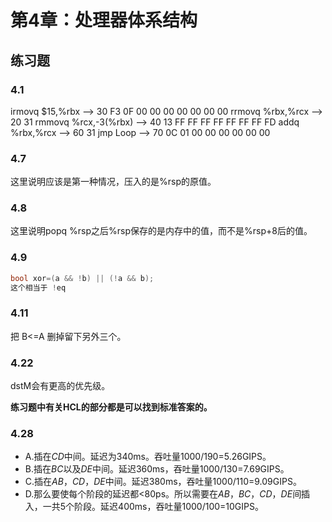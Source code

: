 # 第4章：处理器体系结构
## 练习题
### 4.1
irmovq $15,%rbx --> 30 F3 0F 00 00 00 00 00 00 00
rrmovq %rbx,%rcx --> 20 31
rmmovq %rcx,-3(%rbx) --> 40 13 FF FF FF FF FF FF FF FD
addq %rbx,%rcx --> 60 31
jmp Loop --> 70 0C 01 00 00 00 00 00 00


### 4.7
这里说明应该是第一种情况，压入的是%rsp的原值。

### 4.8
这里说明popq %rsp之后%rsp保存的是内存中的值，而不是%rsp+8后的值。

### 4.9
```c
bool xor=(a && !b) || (!a && b);
这个相当于 !eq
```
### 4.11
把 B<=A 删掉留下另外三个。

### 4.22 
dstM会有更高的优先级。

<b>练习题中有关HCL的部分都是可以找到标准答案的。</b>

### 4.28
- A.插在*CD*中间。延迟为340ms。吞吐量1000/190=5.26GIPS。
- B.插在*BC*以及*DE*中间。延迟360ms，吞吐量1000/130=7.69GIPS。
- C.插在*AB*，*CD*，*DE*中间。延迟380ms，吞吐量1000/110=9.09GIPS。
- D.那么要使每个阶段的延迟都<80ps。所以需要在*AB*，*BC*，*CD*，*DE*间插入，一共5个阶段。延迟400ms，吞吐量1000/100=10GIPS。  